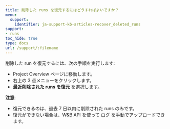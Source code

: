 ```yaml
---
title: 削除した runs を復元するにはどうすればよいですか？
menu:
  support:
    identifier: ja-support-kb-articles-recover_deleted_runs
support:
- runs
toc_hide: true
type: docs
url: /support/:filename
---
```


削除した run を復元するには、次の手順を実行します:

- Project Overview ページに移動します。
- 右上の 3 点メニューをクリックします。
- **最近削除された runs を復元** を選択します。

**注意**:
- 復元できるのは、過去 7 日以内に削除された runs のみです。
- 復元ができない場合は、W&B API を使って ログ を手動でアップロードできます。